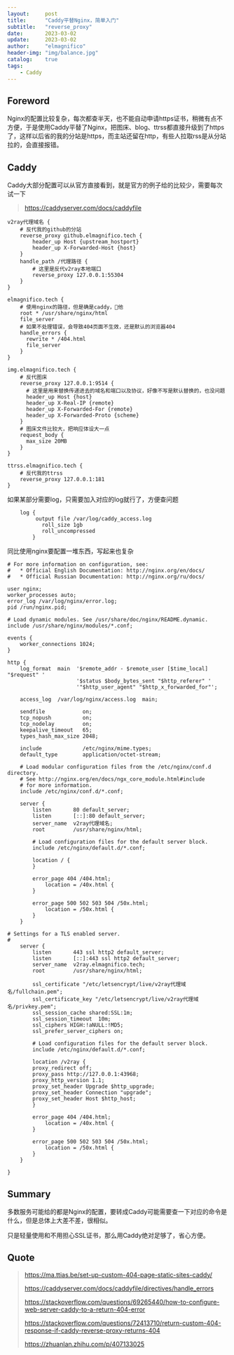 ```yaml
---
layout:     post
title:      "Caddy平替Nginx，简单入门"
subtitle:   "reverse_proxy"
date:       2023-03-02
update:     2023-03-02
author:     "elmagnifico"
header-img: "img/balance.jpg"
catalog:    true
tags:
    - Caddy
---
```


## Foreword

Nginx的配置比较复杂，每次都查半天，也不能自动申请https证书，稍微有点不方便，于是使用Caddy平替了Nginx，把图床、blog、ttrss都直接升级到了https了，这样以后省的我的分站是https，而主站还留在http，有些人拉取rss是从分站拉的，会直接报错。



## Caddy

Caddy大部分配置可以从官方直接看到，就是官方的例子给的比较少，需要每次试一下

> https://caddyserver.com/docs/caddyfile



```nginx
v2ray代理域名 {
    # 反代我的github的分站
    reverse_proxy github.elmagnifico.tech {
        header_up Host {upstream_hostport}
        header_up X-Forwarded-Host {host}
    }
    handle_path /代理路径 {
		# 这里是反代v2ray本地端口
        reverse_proxy 127.0.0.1:55304
    }
}

elmagnifico.tech {
    # 使用nginx的路径，但是确是caddy，🐂他
    root * /usr/share/nginx/html
    file_server
    # 如果不处理错误，会导致404页面不生效，还是默认的浏览器404
    handle_errors {
      rewrite * /404.html
      file_server
    }
}

img.elmagnifico.tech {
    # 反代图床
    reverse_proxy 127.0.0.1:9514 {
      # 这里是用来替换传递进去的域名和端口以及协议，好像不写是默认替换的，也没问题
      header_up Host {host}
      header_up X-Real-IP {remote}
      header_up X-Forwarded-For {remote}
      header_up X-Forwarded-Proto {scheme}
    }
    # 图床文件比较大，把响应体设大一点
    request_body {
      max_size 20MB
    }
}

ttrss.elmagnifico.tech {
	# 反代我的ttrss
    reverse_proxy 127.0.0.1:181
}
```



如果某部分需要log，只需要加入对应的log就行了，方便查问题

```nginx
    log {
         output file /var/log/caddy_access.log 
           roll_size 1gb
           roll_uncompressed
        }
```



同比使用nginx要配置一堆东西，写起来也复杂

```nginx
# For more information on configuration, see:
#   * Official English Documentation: http://nginx.org/en/docs/
#   * Official Russian Documentation: http://nginx.org/ru/docs/

user nginx;
worker_processes auto;
error_log /var/log/nginx/error.log;
pid /run/nginx.pid;

# Load dynamic modules. See /usr/share/doc/nginx/README.dynamic.
include /usr/share/nginx/modules/*.conf;

events {
    worker_connections 1024;
}

http {
    log_format  main  '$remote_addr - $remote_user [$time_local] "$request" '
                      '$status $body_bytes_sent "$http_referer" '
                      '"$http_user_agent" "$http_x_forwarded_for"';

    access_log  /var/log/nginx/access.log  main;

    sendfile            on;
    tcp_nopush          on;
    tcp_nodelay         on;
    keepalive_timeout   65;
    types_hash_max_size 2048;

    include             /etc/nginx/mime.types;
    default_type        application/octet-stream;

    # Load modular configuration files from the /etc/nginx/conf.d directory.
    # See http://nginx.org/en/docs/ngx_core_module.html#include
    # for more information.
    include /etc/nginx/conf.d/*.conf;

    server {
        listen       80 default_server;
        listen       [::]:80 default_server;
        server_name  v2ray代理域名;
        root         /usr/share/nginx/html;

        # Load configuration files for the default server block.
        include /etc/nginx/default.d/*.conf;

        location / {
        }

        error_page 404 /404.html;
            location = /40x.html {
        }

        error_page 500 502 503 504 /50x.html;
            location = /50x.html {
        }
    }

# Settings for a TLS enabled server.
#
    server {
        listen       443 ssl http2 default_server;
        listen       [::]:443 ssl http2 default_server;
        server_name  v2ray.elmagnifico.tech;
        root         /usr/share/nginx/html;

        ssl_certificate "/etc/letsencrypt/live/v2ray代理域名/fullchain.pem";
        ssl_certificate_key "/etc/letsencrypt/live/v2ray代理域名/privkey.pem";
        ssl_session_cache shared:SSL:1m;
        ssl_session_timeout  10m;
        ssl_ciphers HIGH:!aNULL:!MD5;
        ssl_prefer_server_ciphers on;

        # Load configuration files for the default server block.
        include /etc/nginx/default.d/*.conf;

        location /v2ray {
        proxy_redirect off;
        proxy_pass http://127.0.0.1:43968;
        proxy_http_version 1.1;
        proxy_set_header Upgrade $http_upgrade;
        proxy_set_header Connection "upgrade";
        proxy_set_header Host $http_host;
        }

        error_page 404 /404.html;
            location = /40x.html {
        }

        error_page 500 502 503 504 /50x.html;
            location = /50x.html {
        }
    }

}
```



## Summary

多数服务可能给的都是Nginx的配置，要转成Caddy可能需要查一下对应的命令是什么，但是总体上大差不差，很相似。

只是轻量使用和不用担心SSL证书，那么用Caddy绝对足够了，省心方便。



## Quote

> https://ma.ttias.be/set-up-custom-404-page-static-sites-caddy/
>
> https://caddyserver.com/docs/caddyfile/directives/handle_errors
>
> https://stackoverflow.com/questions/69265440/how-to-configure-web-server-caddy-to-a-return-404-error
>
> https://stackoverflow.com/questions/72413710/return-custom-404-response-if-caddy-reverse-proxy-returns-404
>
> https://zhuanlan.zhihu.com/p/407133025

